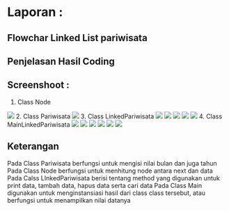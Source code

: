 # Laporan :
## Flowchar Linked List pariwisata

## Penjelasan Hasil Coding

## Screenshoot :
1. Class Node
<img src="node.jpg">
2. Class Pariwisata
<img src="pariwisata.jpg">
3. Class LinkedPariwisata
<img src="list1.jpg">
<img src="list2.jpg">
<img src="list3.jpg">
<img src="list4.jpg">
<img src="list5.jpg">
4. Class MainLinkedPariwisata
<img src="main1.jpg">
<img src="main2.jpg">
<img src="main3.jpg">
<img src="main4.jpg">
<img src="main5.jpg">
<img src="main6.jpg">

## Keterangan
Pada Class Pariwisata berfungsi untuk mengisi nilai bulan dan juga tahun
Pada Class Node berfungsi untuk menhitung node antara next dan data
Pada Calss LInkedPariwisata berisi tentang method yang digunakan untuk print data, tambah data, hapus data serta cari data
Pada Class Main digunakan untuk menginstansiasi hasil dari class class tersebut, atau berfungsi untuk menampilkan nilai datanya 
